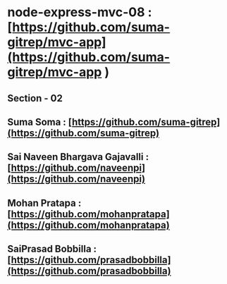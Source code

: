 # node-express-mvc-08 : [https://github.com/suma-gitrep/mvc-app](https://github.com/suma-gitrep/mvc-app )

## Section - 02

## Suma Soma : [https://github.com/suma-gitrep](https://github.com/suma-gitrep)
## Sai Naveen Bhargava Gajavalli : [https://github.com/naveenpi](https://github.com/naveenpi)
## Mohan Pratapa : [https://github.com/mohanpratapa](https://github.com/mohanpratapa)
## SaiPrasad Bobbilla : [https://github.com/prasadbobbilla](https://github.com/prasadbobbilla)
